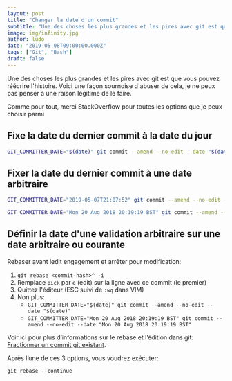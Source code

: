```yaml
---
layout: post
title: "Changer la date d'un commit"
subtitle: "Une des choses les plus grandes et les pires avec git est que vous pouvez réécrire l'histoire. Voici une façon sournoise d'abuser de cela, je ne peux pas penser à une raison légitime de le faire."
image: img/infinity.jpg
author: ludo
date: "2019-05-08T09:00:00.000Z"
tags: ["Git", "Bash"]
draft: false
---
```


Une des choses les plus grandes et les pires avec git est que vous pouvez réécrire l'histoire. Voici une façon sournoise d'abuser de cela, je ne peux pas penser à une raison légitime de le faire.

Comme pour tout, merci StackOverflow pour toutes les options que je peux choisir parmi

## Fixe la date du dernier commit à la date du jour

```bash
GIT_COMMITTER_DATE="$(date)" git commit --amend --no-edit --date "$(date)"
```

## Fixer la date du dernier commit à une date arbitraire

```bash
GIT_COMMITTER_DATE="2019-05-07T21:07:52" git commit --amend --no-edit --date "2019-05-07T21:07:52"
```

```bash
GIT_COMMITTER_DATE="Mon 20 Aug 2018 20:19:19 BST" git commit --amend --no-edit --date "Mon 20 Aug 2018 20:19:19 BST"
```

## Définir la date d'une validation arbitraire sur une date arbitraire ou courante

Rebaser avant ledit engagement et arrêter pour modification:

1. `git rebase <commit-hash>^ -i`
2. Remplace `pick` par `e` (edit) sur la ligne avec ce commit (le premier)
3. Quittez l'éditeur (ESC suivi de `:wq` dans VIM)
4. Non plus:
    - `GIT_COMMITTER_DATE="$(date)" git commit --amend --no-edit --date "$(date)"`
    - `GIT_COMMITTER_DATE="Mon 20 Aug 2018 20:19:19 BST" git commit --amend --no-edit --date "Mon 20 Aug 2018 20:19:19 BST"`

Voir ici pour plus d’informations sur le rebase et l’édition dans git: [Fractionner un commit git existant](/git-splitExistingCommit/).

Après l’une de ces 3 options, vous voudrez exécuter:

```git
git rebase --continue
```
